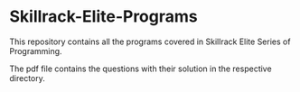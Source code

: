 # Skillrack-Elite-Programs
This repository contains all the programs covered in Skillrack Elite Series of Programming.

The pdf file contains the questions with their solution in the respective directory.
